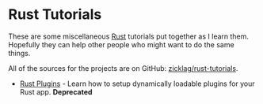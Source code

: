 # Rust Tutorials

These are some miscellaneous [Rust](http://rust-lang.org/) tutorials put together as I learn them. Hopefully they can help other people who might want to do the same things.

All of the sources for the projects are on GitHub: [zicklag/rust-tutorials](https://github.com/zicklag/rust-tutorials).

- [Rust Plugins](./rust-plugins.md) - Learn how to setup dynamically loadable plugins for your Rust app. **Deprecated**
